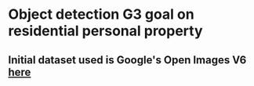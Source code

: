 # Object detection G3 goal on residential personal property

## Initial dataset used is Google's Open Images V6 [here](https://storage.googleapis.com/openimages/web/download.html)
